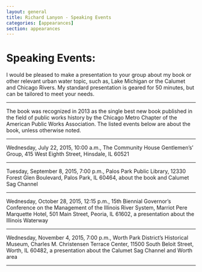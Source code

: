 ```yaml
---
layout: general
title: Richard Lanyon - Speaking Events
categories: [appearances]
section: appearances
---
```


# Speaking Events:
I would be pleased to make a presentation to your group about my book or other relevant urban water topic, such as, Lake Michigan or the Calumet and Chicago Rivers. My standard presentation is geared for 50 minutes, but can be tailored to meet your needs. 

----

The book was recognized in 2013 as the single best new book published in the field of public works history by the Chicago Metro Chapter of the American Public Works Association. The listed events below are about the book, unless otherwise noted.

----

Wednesday, July 22, 2015, 10:00 a.m., The Community House Gentlemen’s’ Group, 415 West Eighth Street, Hinsdale, IL 60521 

----

Tuesday, September 8, 2015, 7:00 p.m., Palos Park Public Library, 12330 Forest Glen Boulevard, Palos Park, IL 60464, about the book and Calumet Sag Channel 

----

Wednesday, October 28, 2015, 12:15 p.m., 15th Biennial Governor’s Conference on the Management of the Illinois River System, Marriot Pere Marquette Hotel, 501 Main Street, Peoria, IL 61602, a presentation about the Illinois Waterway 

----

Wednesday, November 4, 2015, 7:00 p.m., Worth Park District’s Historical Museum, Charles M. Christensen Terrace Center, 11500 South Beloit Street, Worth, IL 60482, a presentation about the Calumet Sag Channel and Worth area 

----
